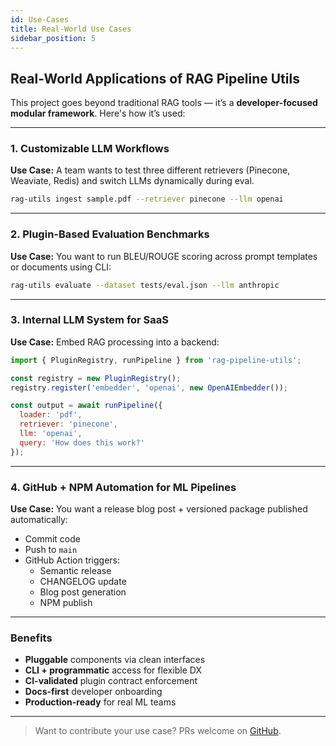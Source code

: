 ```yaml
---
id: Use-Cases
title: Real-World Use Cases
sidebar_position: 5
---
```


##  Real-World Applications of RAG Pipeline Utils

This project goes beyond traditional RAG tools — it’s a **developer-focused modular framework**. Here's how it’s used:

---

### 1. Customizable LLM Workflows

**Use Case:** A team wants to test three different retrievers (Pinecone, Weaviate, Redis) and switch LLMs dynamically during eval.

```bash
rag-utils ingest sample.pdf --retriever pinecone --llm openai
```

---

### 2. Plugin-Based Evaluation Benchmarks

**Use Case:** You want to run BLEU/ROUGE scoring across prompt templates or documents using CLI:

```bash
rag-utils evaluate --dataset tests/eval.json --llm anthropic
```

---

### 3. Internal LLM System for SaaS

**Use Case:** Embed RAG processing into a backend:

```js
import { PluginRegistry, runPipeline } from 'rag-pipeline-utils';

const registry = new PluginRegistry();
registry.register('embedder', 'openai', new OpenAIEmbedder());

const output = await runPipeline({
  loader: 'pdf',
  retriever: 'pinecone',
  llm: 'openai',
  query: 'How does this work?'
});
```

---

### 4. GitHub + NPM Automation for ML Pipelines

**Use Case:** You want a release blog post + versioned package published automatically:

- Commit code
- Push to `main`
- GitHub Action triggers:
  - Semantic release
  - CHANGELOG update
  - Blog post generation
  - NPM publish

---

###  Benefits

- **Pluggable** components via clean interfaces
- **CLI + programmatic** access for flexible DX
- **CI-validated** plugin contract enforcement
- **Docs-first** developer onboarding
- **Production-ready** for real ML teams

---

> Want to contribute your use case? PRs welcome on [GitHub](https://github.com/DevilsDev/rag-pipeline-utils).